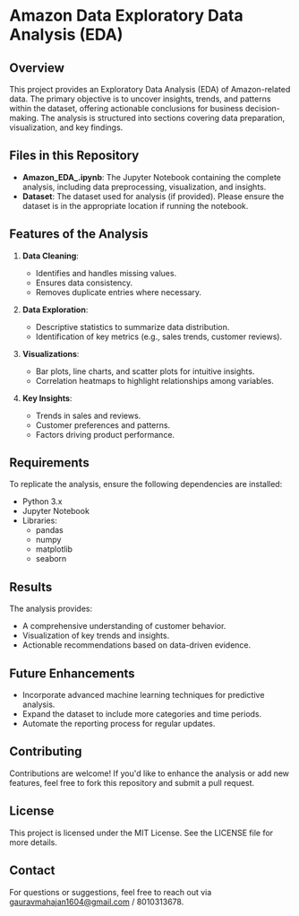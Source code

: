 # Amazon Data Exploratory Data Analysis (EDA)

## Overview

This project provides an Exploratory Data Analysis (EDA) of Amazon-related data. The primary objective is to uncover insights, trends, and patterns within the dataset, offering actionable conclusions for business decision-making. The analysis is structured into sections covering data preparation, visualization, and key findings.

## Files in this Repository

- **Amazon\_EDA\_.ipynb**: The Jupyter Notebook containing the complete analysis, including data preprocessing, visualization, and insights.
- **Dataset**: The dataset used for analysis (if provided). Please ensure the dataset is in the appropriate location if running the notebook.

## Features of the Analysis

1. **Data Cleaning**:

   - Identifies and handles missing values.
   - Ensures data consistency.
   - Removes duplicate entries where necessary.

2. **Data Exploration**:

   - Descriptive statistics to summarize data distribution.
   - Identification of key metrics (e.g., sales trends, customer reviews).

3. **Visualizations**:

   - Bar plots, line charts, and scatter plots for intuitive insights.
   - Correlation heatmaps to highlight relationships among variables.

4. **Key Insights**:

   - Trends in sales and reviews.
   - Customer preferences and patterns.
   - Factors driving product performance.

## Requirements

To replicate the analysis, ensure the following dependencies are installed:

- Python 3.x
- Jupyter Notebook
- Libraries:
  - pandas
  - numpy
  - matplotlib
  - seaborn

## Results

The analysis provides:

- A comprehensive understanding of customer behavior.
- Visualization of key trends and insights.
- Actionable recommendations based on data-driven evidence.

## Future Enhancements

- Incorporate advanced machine learning techniques for predictive analysis.
- Expand the dataset to include more categories and time periods.
- Automate the reporting process for regular updates.

## Contributing

Contributions are welcome! If you'd like to enhance the analysis or add new features, feel free to fork this repository and submit a pull request.

## License

This project is licensed under the MIT License. See the LICENSE file for more details.

## Contact

For questions or suggestions, feel free to reach out via [gauravmahajan1604@gmail.com](mailto\:gauravmahajan1604@gmail.com) / 8010313678.



